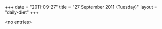 +++
date = "2011-09-27"
title = "27 September 2011 (Tuesday)"
layout = "daily-diet"
+++


\<no entries\>

